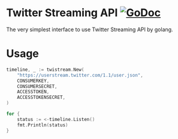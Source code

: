# Twitter Streaming API [![GoDoc](https://godoc.org/github.com/otiai10/twistream?status.svg)](https://godoc.org/github.com/otiai10/twistream)

The very simplest interface to use Twitter Streaming API by golang.

# Usage

```go
timeline, _ := twistream.New(
    "https://userstream.twitter.com/1.1/user.json",
    CONSUMERKEY,
    CONSUMERSECRET,
    ACCESSTOKEN,
    ACCESSTOKENSECRET,
)

for {
    status := <-timeline.Listen()
    fmt.Println(status)
}
```
